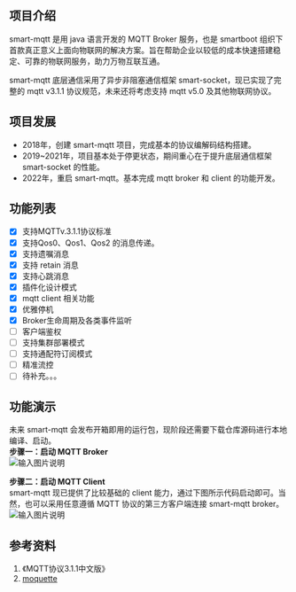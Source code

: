 ## 项目介绍
smart-mqtt 是用 java 语言开发的 MQTT Broker 服务，也是 smartboot 组织下首款真正意义上面向物联网的解决方案。旨在帮助企业以较低的成本快速搭建稳定、可靠的物联网服务，助力万物互联互通。

smart-mqtt 底层通信采用了异步非阻塞通信框架 smart-socket，现已实现了完整的 mqtt v3.1.1 协议规范，未来还将考虑支持 mqtt v5.0 及其他物联网协议。

## 项目发展
- 2018年，创建 smart-mqtt 项目，完成基本的协议编解码结构搭建。
- 2019~2021年，项目基本处于停更状态，期间重心在于提升底层通信框架 smart-socket 的性能。
- 2022年，重启 smart-mqtt。基本完成 mqtt  broker 和 client 的功能开发。

## 功能列表
- [X] 支持MQTTv.3.1.1协议标准
- [X] 支持Qos0、Qos1、Qos2 的消息传递。
- [X] 支持遗嘱消息
- [X] 支持 retain 消息
- [X] 支持心跳消息
- [X] 插件化设计模式
- [X] mqtt client 相关功能
- [X] 优雅停机
- [X] Broker生命周期及各类事件监听
- [ ] 客户端鉴权
- [ ] 支持集群部署模式
- [ ] 支持通配符订阅模式
- [ ] 精准流控
- [ ] 待补充。。。

## 功能演示
未来 smart-mqtt 会发布开箱即用的运行包，现阶段还需要下载仓库源码进行本地编译、启动。    
 **步骤一：启动 MQTT Broker**     
![输入图片说明](https://oscimg.oschina.net/oscnet/up-bb309a3e1b46b16697816a7df847eb39fe8.png)

 **步骤二：启动 MQTT Client**     
smart-mqtt 现已提供了比较基础的 client 能力，通过下图所示代码启动即可。当然，也可以采用任意遵循 MQTT 协议的第三方客户端连接 smart-mqtt broker。
![输入图片说明](https://oscimg.oschina.net/oscnet/up-60bda413ba7bcdff6a7d2332f39cdaf5321.png)

## 参考资料
1. 《MQTT协议3.1.1中文版》
2. [moquette](https://github.com/moquette-io/moquette)
